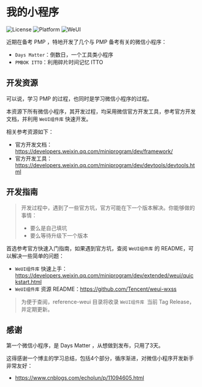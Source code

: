 # 我的小程序

![License](https://img.shields.io/badge/License-Apache--2.0-brightgreen?style=flat)
![Platform](https://img.shields.io/badge/platform-WeChat-orange?style=flat)
![WeUI](https://img.shields.io/badge/WeUI-v2.4.0-blue?style=flat)

近期在备考 PMP ，特地开发了几个与 PMP 备考有关的微信小程序：

* `Days Matter`：倒数日，一个工具类小程序
* `PMBOK ITTO`：利用碎片时间记忆 ITTO

## 开发资源

可以说，学习 PMP 的过程，也同时是学习微信小程序的过程。

本资源下所有微信小程序，其开发过程，均采用微信官方开发工具，参考官方开发文档，并利用 `WeUI组件库` 快速开发。

相关参考资源如下：

* 官方开发文档：https://developers.weixin.qq.com/miniprogram/dev/framework/
* 官方开发工具：https://developers.weixin.qq.com/miniprogram/dev/devtools/devtools.html

## 开发指南

> 开发过程中，遇到了一些官方坑，官方可能在下一个版本解决。你能够做的事情：
> 
> * 要么是自己填坑
> * 要么等待升级下一个版本

首选参考官方快速入门指南，如果遇到官方坑，查阅 `WeUI组件库` 的 README，可以解决一些简单的问题：

* `WeUI组件库` 快速上手：https://developers.weixin.qq.com/miniprogram/dev/extended/weui/quickstart.html
* `WeUI组件库` 资源 README：https://github.com/Tencent/weui-wxss

> 为便于查阅，reference-weui 目录将收录 `WeUI组件库 `当前 Tag Release，并定期更新。

## 感谢

第一个微信小程序，是 Days Matter ，从想做到发布，只用了3天。

这得感谢一个博主的学习总结，包括4个部分，循序渐进，对微信小程序开发新手非常友好：

* https://www.cnblogs.com/echolun/p/11094605.html
